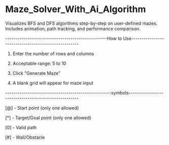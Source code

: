 # Maze_Solver_With_Ai_Algorithm
Visualizes BFS and DFS algorithms step-by-step on user-defined mazes. Includes animation, path tracking, and performance comparison.


--------------------------------------------------How to Use----------------------------------------------------

1) Enter the number of rows and columns

2) Acceptable range: 5 to 10

3) Click "Generate Maze"

4) A blank grid will appear for maze input

----------------------------------------------------symbols-----------------------------------------------------

[@] - Start point (only one allowed)

[*] - Target/Goal point (only one allowed)

[0] - Valid path 

[#] - Wall/Obstacle




